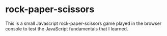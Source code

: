 # rock-paper-scissors

This is a small Javascript rock-paper-scissors game played in the browser console to test the JavaScript fundamentals that I learned. 